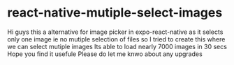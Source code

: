# react-native-mutiple-select-images
Hi guys this a alternative for image picker in expo-react-native as it selects only one image ie no mutiple selection of files
so I tried to create this where we can select mutiple images 
Its able to load nearly 7000 images in 30 secs 
Hope you find it usefule
Please do let me knwo about any upgrades
